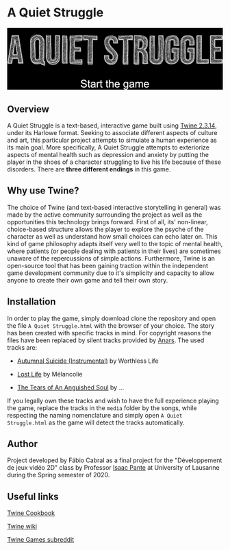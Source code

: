# A Quiet Struggle

![Title screen](media/title.png)

## Overview
A Quiet Struggle is a text-based, interactive game built using [Twine 2.3.14](https://twinery.org/), under its Harlowe format. Seeking to associate different aspects of culture and art, this particular project attempts to simulate a human experience as its main goal. More specifically, A Quiet Struggle attempts to exteriorize aspects of mental health such as depression and anxiety by putting the player in the shoes of a character struggling to live his life because of these disorders. There are **three different endings** in this game.



## Why use Twine?
The choice of Twine (and text-based interactive storytelling in general) was made by the active community surrounding the project as well as the opportunities this technology brings forward. First of all, its' non-linear, choice-based structure allows the player to explore the psyche of the character as well as understand how small choices can echo later on. This kind of game philosophy adapts itself very well to the topic of mental health, where patients (or people dealing with patients in their lives) are sometimes unaware of the repercussions of simple actions. Furthermore, Twine is an open-source tool that has been gaining traction within the independent game development community due to it's simplicity and capacity to allow anyone to create their own game and tell their own story.

## Installation

In order to play the game, simply download clone the repository and open the file `A Quiet Struggle.html` with the browser of your choice. The story has been created with specific tracks in mind. For copyright reasons the files have been replaced by silent tracks provided by [Anars](https://github.com/anars/blank-audio). The used tracks are:

- [Autumnal Suicide (Instrumental)](https://www.youtube.com/watch?v=XiI02ChEGa0) by Worthless Life

- [Lost Life](https://www.youtube.com/watch?v=y03wvYnDFjc) by Mélancolie

- [The Tears of An Anguished Soul](https://www.youtube.com/watch?v=JYtFOgnS9Ik) by ...

If you legally own these tracks and wish to have the full experience playing the game, replace the tracks in the `media` folder by the songs, while respecting the naming nomenclature and simply open `A Quiet Struggle.html` as the game will detect the tracks automatically.

## Author

Project developed by Fábio Cabral as a final project for the "Développement de jeux vidéo 2D" class by Professor [Isaac Pante](https://github.com/ipante) at University of Lausanne during the Spring semester of 2020.

## Useful links
[Twine Cookbook](https://twinery.org/cookbook/)

[Twine wiki](https://twinery.org/wiki/)

[Twine Games subreddit](https://www.reddit.com/r/twinegames/)


